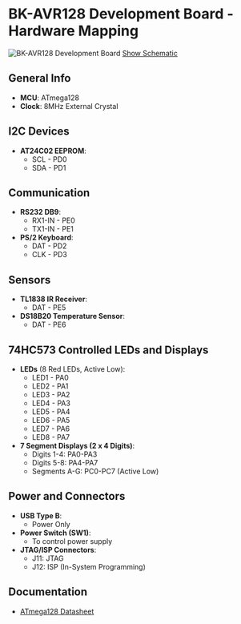 # BK-AVR128 Development Board - Hardware Mapping

![BK-AVR128 Development Board](AVR/resources/BK-AVR128.jpg)
[Show Schematic](AVR/resources/BK-AVR128%20Schematic.pdf)
## General Info
- **MCU**: ATmega128
- **Clock**: 8MHz External Crystal

## I2C Devices
- **AT24C02 EEPROM**:  
  - SCL - PD0  
  - SDA - PD1

## Communication
- **RS232 DB9**:  
  - RX1-IN - PE0  
  - TX1-IN - PE1  
- **PS/2 Keyboard**:  
  - DAT - PD2  
  - CLK - PD3

## Sensors
- **TL1838 IR Receiver**:  
  - DAT - PE5  
- **DS18B20 Temperature Sensor**:  
  - DAT - PE6

## 74HC573 Controlled LEDs and Displays
- **LEDs** (8 Red LEDs, Active Low):  
  - LED1 - PA0  
  - LED2 - PA1  
  - LED3 - PA2  
  - LED4 - PA3  
  - LED5 - PA4  
  - LED6 - PA5  
  - LED7 - PA6  
  - LED8 - PA7  
- **7 Segment Displays (2 x 4 Digits)**:  
  - Digits 1-4: PA0-PA3  
  - Digits 5-8: PA4-PA7  
  - Segments A-G: PC0-PC7 (Active Low)

## Power and Connectors
- **USB Type B**:  
  - Power Only
- **Power Switch (SW1)**:  
  - To control power supply
- **JTAG/ISP Connectors**:  
  - J11: JTAG  
  - J12: ISP (In-System Programming)

## Documentation
- [ATmega128 Datasheet](https://ww1.microchip.com/downloads/en/DeviceDoc/doc2467.pdf)
